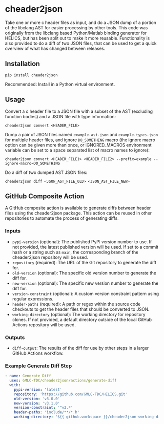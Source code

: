 # cheader2json

Take one or more c header files as input, and do a JSON dump of a portion of the libclang AST for easier processing by other
tools. This code was originally from the libclang based Python/Matlab binding generator for HELICS, but has been split out
to make it more reusable. Functionality is also provided to do a diff of two JSON files, that can be used to get a quick
overview of what has changed between releases.

## Installation

```shell
pip install cheader2json
```

Recommended: Install in a Python virtual environment.

## Usage

Convert a c header file to a JSON file with a subset of the AST (excluding function bodies) and a JSON file with type information:

```shell
cheader2json convert <HEADER_FILE>
```

Dump a pair of JSON files named `example.ast.json` and `example.types.json` for multiple header files, and ignore `DO_SOMETHING` macro
(the ignore macro option can be given more than once, or IGNORED_MACROS environment variable can be set to a space separated list of
macro names to ignore):

```shell
cheader2json convert <HEADER_FILE1> <HEADER_FILE2> --prefix=example --ignore-macro=DO_SOMETHING
```

Do a diff of two dumped AST JSON files:

```shell
cheader2json diff <JSON_AST_FILE_OLD> <JSON_AST_FILE_NEW>
```

## GitHub Composite Action

A GitHub composite action is available to generate diffs between header files using the cheader2json package. This action can be reused in other repositories to automate the process of generating diffs.

### Inputs

- `pypi-version` (optional): The published PyPI version number to use. If not provided, the latest published version will be used. If set to a commit hash or a string such as `main`, the corresponding branch of the cheader2json repository will be used.
- `repository` (required): The URL of the Git repository to generate the diff for.
- `old-version` (optional): The specific old version number to generate the diff for.
- `new-version` (optional): The specific new version number to generate the diff for.
- `version-constraint` (optional): A custom version constraint pattern using regular expressions.
- `header-paths` (required): A path or regex within the source code checkouts to get the header files that should be converted to JSON.
- `working-directory` (optional): The working directory for repository clones. If not provided, a default directory outside of the local GitHub Actions repository will be used.

### Outputs

- `diff-output`: The results of the diff for use by other steps in a larger GitHub Actions workflow.

### Example Generate Diff Step

```yaml
- name: Generate Diff
  uses: GMLC-TDC/cheader2json/actions/generate-diff
  with:
    pypi-version: 'latest'
    repository: 'https://github.com/GMLC-TDC/HELICS.git'
    old-version: 'v3.0.0'
    new-version: 'v3.1.0'
    version-constraint: '^v3.*'
    header-paths: 'include/**/*.h'
    working-directory: '${{ github.workspace }}/cheader2json-working-directory'
```

